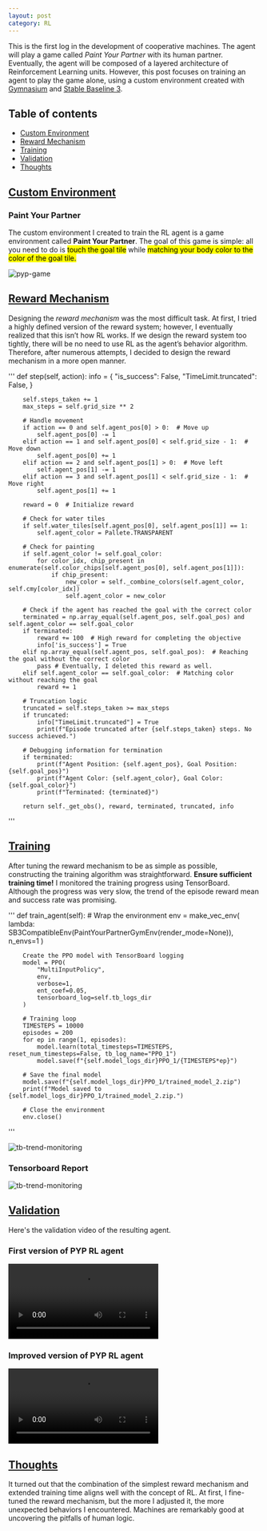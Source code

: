 ```yaml
---
layout: post
category: RL
---
```


This is the first log in the development of cooperative machines. The agent will play a game called *Paint Your Partner* with its human partner. Eventually, the agent will be composed of a layered architecture of Reinforcement Learning units. However, this post focuses on training an agent to play the game alone, using a custom environment created with [Gymnasium](https://gymnasium.farama.org/) and [Stable Baseline 3](https://stable-baselines3.readthedocs.io/en/master/index.html).

## Table of contents

- [Custom Environment](#custom-environment)
- [Reward Mechanism](#reward-mechanism)
- [Training](#training)
- [Validation](#policy)
- [Thoughts](#thoughts)

## [Custom Environment](#custom-environment)

### Paint Your Partner

The custom environment I created to train the RL agent is a game environment called **Paint Your Partner**. The goal of this game is simple: all you need to do is <mark>touch the goal tile</mark> while <mark>matching your body color to the color of the goal tile.</mark>

![pyp-game](https://raw.githubusercontent.com/nik-pitts/machinelearning601/master/_images/2025-01-19-pyp-game.jpg)

## [Reward Mechanism](#reward-mechanism)

Designing the *reward mechanism* was the most difficult task. At first, I tried a highly defined version of the reward system; however, I eventually realized that this isn’t how RL works. If we design the reward system too tightly, there will be no need to use RL as the agent’s behavior algorithm. Therefore, after numerous attempts, I decided to design the reward mechanism in a more open manner.

'''
    def step(self, action):
        info = {
            "is_success": False,
            "TimeLimit.truncated": False,
        }
		
        self.steps_taken += 1
        max_steps = self.grid_size ** 2

        # Handle movement
        if action == 0 and self.agent_pos[0] > 0:  # Move up
            self.agent_pos[0] -= 1
        elif action == 1 and self.agent_pos[0] < self.grid_size - 1:  # Move down
            self.agent_pos[0] += 1
        elif action == 2 and self.agent_pos[1] > 0:  # Move left
            self.agent_pos[1] -= 1
        elif action == 3 and self.agent_pos[1] < self.grid_size - 1:  # Move right
            self.agent_pos[1] += 1

        reward = 0  # Initialize reward

        # Check for water tiles
        if self.water_tiles[self.agent_pos[0], self.agent_pos[1]] == 1:
            self.agent_color = Pallete.TRANSPARENT

        # Check for painting
        if self.agent_color != self.goal_color:
            for color_idx, chip_present in enumerate(self.color_chips[self.agent_pos[0], self.agent_pos[1]]):
                if chip_present:
                    new_color = self._combine_colors(self.agent_color, self.cmy[color_idx])
                    self.agent_color = new_color

        # Check if the agent has reached the goal with the correct color
        terminated = np.array_equal(self.agent_pos, self.goal_pos) and self.agent_color == self.goal_color
        if terminated:
            reward += 100  # High reward for completing the objective
            info['is_success'] = True
        elif np.array_equal(self.agent_pos, self.goal_pos):  # Reaching the goal without the correct color
            pass # Eventually, I deleted this reward as well.
        elif self.agent_color == self.goal_color:  # Matching color without reaching the goal
            reward += 1

        # Truncation logic
        truncated = self.steps_taken >= max_steps
        if truncated:
            info["TimeLimit.truncated"] = True
            print(f"Episode truncated after {self.steps_taken} steps. No success achieved.")

        # Debugging information for termination
        if terminated:
            print(f"Agent Position: {self.agent_pos}, Goal Position: {self.goal_pos}")
            print(f"Agent Color: {self.agent_color}, Goal Color: {self.goal_color}")
            print(f"Terminated: {terminated}")

        return self._get_obs(), reward, terminated, truncated, info
'''

## [Training](#training)

After tuning the reward mechanism to be as simple as possible, constructing the training algorithm was straightforward. **Ensure sufficient training time!** I monitored the training progress using TensorBoard. Although the progress was very slow, the trend of the episode reward mean and success rate was promising.

'''
    def train_agent(self):
        # Wrap the environment
        env = make_vec_env(
            lambda: SB3CompatibleEnv(PaintYourPartnerGymEnv(render_mode=None)),
            n_envs=1
        )

        Create the PPO model with TensorBoard logging
        model = PPO(
            "MultiInputPolicy",
            env,
            verbose=1,
            ent_coef=0.05,
            tensorboard_log=self.tb_logs_dir
        )

        # Training loop
        TIMESTEPS = 10000
        episodes = 200
        for ep in range(1, episodes):
            model.learn(total_timesteps=TIMESTEPS, reset_num_timesteps=False, tb_log_name="PPO_1")
            model.save(f"{self.model_logs_dir}PPO_1/{TIMESTEPS*ep}")

        # Save the final model
        model.save(f"{self.model_logs_dir}PPO_1/trained_model_2.zip")
        print(f"Model saved to {self.model_logs_dir}PPO_1/trained_model_2.zip.")

        # Close the environment
        env.close()
'''

![tb-trend-monitoring](https://raw.githubusercontent.com/nik-pitts/machinelearning601/master/_images/2025-01-19-tb-trend-monitoring.png)

### Tensorboard Report

![tb-trend-monitoring](https://raw.githubusercontent.com/nik-pitts/machinelearning601/master/_images/2025-01-19-tb-log-all.png)

## [Validation](#validation)

Here's the validation video of the resulting agent.

### First version of PYP RL agent

![first-version-pyp-rl](2025-01-19-pyp-validation-1.mp4)

### Improved version of PYP RL agent

![improved-version-pyp-rl](2025-01-19-pyp-validation-2.mp4)

## [Thoughts](#thoughts)

It turned out that the combination of the simplest reward mechanism and extended training time aligns well with the concept of RL. At first, I fine-tuned the reward mechanism, but the more I adjusted it, the more unexpected behaviors I encountered. Machines are remarkably good at uncovering the pitfalls of human logic.